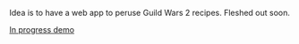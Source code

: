 Idea is to have a web app to peruse Guild Wars 2 recipes. Fleshed out soon.

[In progress demo](http://bulletriddenlich.com/gw2/)
